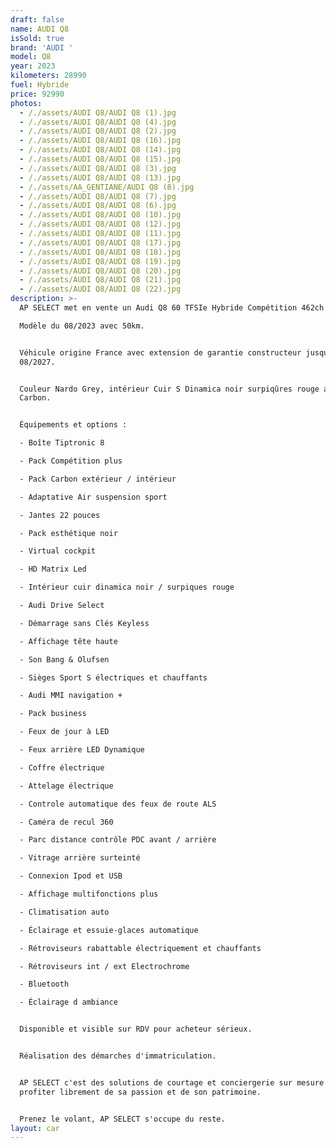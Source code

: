 ```yaml
---
draft: false
name: AUDI Q8
isSold: true
brand: 'AUDI '
model: Q8
year: 2023
kilometers: 28990
fuel: Hybride
price: 92990
photos:
  - /./assets/AUDI Q8/AUDI Q8 (1).jpg
  - /./assets/AUDI Q8/AUDI Q8 (4).jpg
  - /./assets/AUDI Q8/AUDI Q8 (2).jpg
  - /./assets/AUDI Q8/AUDI Q8 (16).jpg
  - /./assets/AUDI Q8/AUDI Q8 (14).jpg
  - /./assets/AUDI Q8/AUDI Q8 (15).jpg
  - /./assets/AUDI Q8/AUDI Q8 (3).jpg
  - /./assets/AUDI Q8/AUDI Q8 (13).jpg
  - /./assets/AA_GENTIANE/AUDI Q8 (8).jpg
  - /./assets/AUDI Q8/AUDI Q8 (7).jpg
  - /./assets/AUDI Q8/AUDI Q8 (6).jpg
  - /./assets/AUDI Q8/AUDI Q8 (10).jpg
  - /./assets/AUDI Q8/AUDI Q8 (12).jpg
  - /./assets/AUDI Q8/AUDI Q8 (11).jpg
  - /./assets/AUDI Q8/AUDI Q8 (17).jpg
  - /./assets/AUDI Q8/AUDI Q8 (18).jpg
  - /./assets/AUDI Q8/AUDI Q8 (19).jpg
  - /./assets/AUDI Q8/AUDI Q8 (20).jpg
  - /./assets/AUDI Q8/AUDI Q8 (21).jpg
  - /./assets/AUDI Q8/AUDI Q8 (22).jpg
description: >-
  AP SELECT met en vente un Audi Q8 60 TFSIe Hybride Compétition 462ch quattro

  Modèle du 08/2023 avec 50km.


  Véhicule origine France avec extension de garantie constructeur jusqu’au
  08/2027.


  Couleur Nardo Grey, intérieur Cuir S Dinamica noir surpiqûres rouge avec pack
  Carbon.


  Équipements et options :

  - Boîte Tiptronic 8

  - Pack Compétition plus

  - Pack Carbon extérieur / intérieur

  - Adaptative Air suspension sport

  - Jantes 22 pouces

  - Pack esthétique noir

  - Virtual cockpit

  - HD Matrix Led

  - Intérieur cuir dinamica noir / surpiques rouge

  - Audi Drive Select

  - Démarrage sans Clés Keyless

  - Affichage tête haute

  - Son Bang & Olufsen

  - Sièges Sport S électriques et chauffants

  - Audi MMI navigation +

  - Pack business

  - Feux de jour à LED

  - Feux arrière LED Dynamique

  - Coffre électrique

  - Attelage électrique

  - Controle automatique des feux de route ALS

  - Caméra de recul 360

  - Parc distance contrôle PDC avant / arrière

  - Vitrage arrière surteinté

  - Connexion Ipod et USB

  - Affichage multifonctions plus

  - Climatisation auto

  - Éclairage et essuie-glaces automatique

  - Rétroviseurs rabattable électriquement et chauffants

  - Rétroviseurs int / ext Electrochrome

  - Bluetooth

  - Éclairage d ambiance


  Disponible et visible sur RDV pour acheteur sérieux.


  Réalisation des démarches d'immatriculation.


  AP SELECT c'est des solutions de courtage et conciergerie sur mesure pour
  profiter librement de sa passion et de son patrimoine.


  Prenez le volant, AP SELECT s'occupe du reste.
layout: car
---
```


